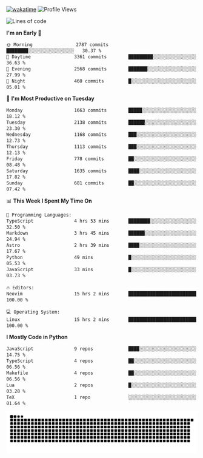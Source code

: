 [![wakatime](https://wakatime.com/badge/user/b920b284-3cde-4cd4-b72e-f7f22d050b16.svg)](https://wakatime.com/@b920b284-3cde-4cd4-b72e-f7f22d050b16)
![Profile Views](http://img.shields.io/badge/Profile%20Views-4586-blue)
<!--START_SECTION:waka-->
![Lines of code](https://img.shields.io/badge/From%20Hello%20World%20I%27ve%20Written-6.2%20million%20lines%20of%20code-blue)

**I'm an Early 🐤** 

```text
🌞 Morning                2787 commits        ████████░░░░░░░░░░░░░░░░░   30.37 % 
🌆 Daytime                3361 commits        █████████░░░░░░░░░░░░░░░░   36.63 % 
🌃 Evening                2568 commits        ███████░░░░░░░░░░░░░░░░░░   27.99 % 
🌙 Night                  460 commits         █░░░░░░░░░░░░░░░░░░░░░░░░   05.01 % 
```
📅 **I'm Most Productive on Tuesday** 

```text
Monday                   1663 commits        █████░░░░░░░░░░░░░░░░░░░░   18.12 % 
Tuesday                  2138 commits        ██████░░░░░░░░░░░░░░░░░░░   23.30 % 
Wednesday                1168 commits        ███░░░░░░░░░░░░░░░░░░░░░░   12.73 % 
Thursday                 1113 commits        ███░░░░░░░░░░░░░░░░░░░░░░   12.13 % 
Friday                   778 commits         ██░░░░░░░░░░░░░░░░░░░░░░░   08.48 % 
Saturday                 1635 commits        ████░░░░░░░░░░░░░░░░░░░░░   17.82 % 
Sunday                   681 commits         ██░░░░░░░░░░░░░░░░░░░░░░░   07.42 % 
```


📊 **This Week I Spent My Time On** 

```text
💬 Programming Languages: 
TypeScript               4 hrs 53 mins       ████████░░░░░░░░░░░░░░░░░   32.50 % 
Markdown                 3 hrs 45 mins       ██████░░░░░░░░░░░░░░░░░░░   24.94 % 
Astro                    2 hrs 39 mins       ████░░░░░░░░░░░░░░░░░░░░░   17.67 % 
Python                   49 mins             █░░░░░░░░░░░░░░░░░░░░░░░░   05.53 % 
JavaScript               33 mins             █░░░░░░░░░░░░░░░░░░░░░░░░   03.73 % 

🔥 Editors: 
Neovim                   15 hrs 2 mins       █████████████████████████   100.00 % 

💻 Operating System: 
Linux                    15 hrs 2 mins       █████████████████████████   100.00 % 
```

**I Mostly Code in Python** 

```text
JavaScript               9 repos             ████░░░░░░░░░░░░░░░░░░░░░   14.75 % 
TypeScript               4 repos             ██░░░░░░░░░░░░░░░░░░░░░░░   06.56 % 
Makefile                 4 repos             ██░░░░░░░░░░░░░░░░░░░░░░░   06.56 % 
Lua                      2 repos             █░░░░░░░░░░░░░░░░░░░░░░░░   03.28 % 
TeX                      1 repo              ░░░░░░░░░░░░░░░░░░░░░░░░░   01.64 % 
```




<!--END_SECTION:waka-->
![Snake animation](https://raw.githubusercontent.com/timmypidashev/timmypidashev/main/commits.svg)
